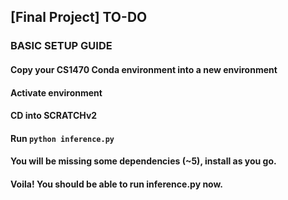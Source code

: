 ## [Final Project] TO-DO

### BASIC SETUP GUIDE

#### Copy your CS1470 Conda environment into a new environment
#### Activate environment
#### CD into SCRATCHv2
#### Run `python inference.py`
#### You will be missing some dependencies (~5), install as you go.
#### Voila! You should be able to run inference.py now.
